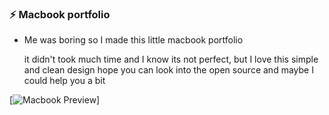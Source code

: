 ### ⚡ Macbook portfolio

- Me was boring so I made this little macbook portfolio

  it didn't took much time and I know its not perfect, but I love this simple and clean design
  hope you can look into the open source and maybe I could help you a bit 

[![Macbook Preview](https://github.com/adrian-on-github/portfolio/blob/main/images/macOS_preview.png?raw=true)]


